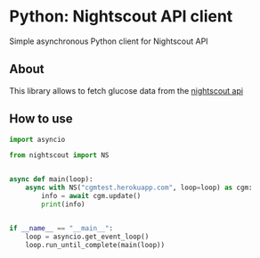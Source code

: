 # Python: Nightscout API client

Simple asynchronous Python client for Nightscout API

## About
This library allows to fetch glucose data from the [nightscout api](https://github.com/nightscout/cgm-remote-monitor/wiki/API-v1.0.0-beta-Endpoints)

## How to use

```python
import asyncio

from nightscout import NS


async def main(loop):
    async with NS("cgmtest.herokuapp.com", loop=loop) as cgm:
        info = await cgm.update()
        print(info)


if __name__ == "__main__":
    loop = asyncio.get_event_loop()
    loop.run_until_complete(main(loop))
```